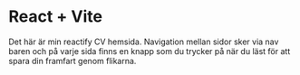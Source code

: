 # React + Vite

Det här är min reactify CV hemsida. Navigation mellan sidor sker via nav baren och på varje sida finns en knapp som du trycker på när du läst för att spara din framfart genom flikarna. 
